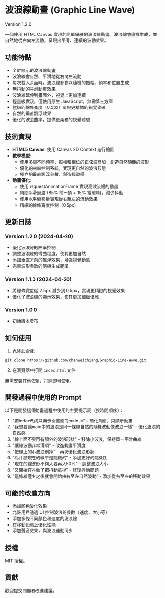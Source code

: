 # 波浪線動畫 (Graphic Line Wave)

Version 1.2.0

一個使用 HTML Canvas 實現的簡單優雅的波浪線動畫。波浪線會隨機生成，並自然地從右向左流動，呈現出平滑、連續的波動效果。

## 功能特點

- 全屏顯示的波浪線動畫
- 波浪線會自然、平滑地從右向左流動
- 每次載入頁面時，波浪線都會以隨機的振幅、頻率和位置生成
- 無抖動的平滑動畫效果
- 波浪線延伸到畫面外，視覺上更加連續
- 輕量級實現，僅使用原生 JavaScript，無需第三方庫
- 極細的線條寬度（0.5px）呈現更精緻的視覺效果
- 自然的垂直飄浮效果
- 優化的波浪曲率，提供更柔和的視覺體驗

## 技術實現

- **HTML5 Canvas**: 使用 Canvas 2D Context 進行繪圖
- **數學模型**: 
  - 使用多個不同頻率、振幅和相位的正弦波疊加，創造自然隨機的波形
  - 優化的曲率控制系統，實現更自然的波浪形態
  - 獨立的垂直飄浮參數，創造輕盈感
- **動畫優化**: 
  - 使用 requestAnimationFrame 實現高效流暢的動畫
  - 幀間平滑過渡 (85% 前一幀 + 15% 當前幀)，減少抖動
  - 使用水平偏移量實現從右至左的流動效果
  - 精細的線條寬度控制（0.5px）

## 更新日誌

### Version 1.2.0 (2024-04-20)
- 優化波浪線的曲率控制
- 調整波浪線的彎曲程度，使其更加自然
- 添加垂直方向的飄浮效果，增強視覺動感
- 完善波形參數的隨機生成範圍

### Version 1.1.0 (2024-04-20)
- 將線條寬度從 2.5px 減少到 0.5px，實現更精緻的視覺效果
- 優化了波浪線的顯示效果，使其更加細緻優雅

### Version 1.0.0
- 初始版本發布

## 如何使用

1. 克隆此倉庫:
```
git clone https://github.com/chenweichiang/Graphic-Line-Wave.git
```

2. 在瀏覽器中打開 `index.html` 文件

無需安裝其他依賴，打開即可使用。

## 開發過程中使用的 Prompt

以下是開發這個動畫過程中使用的主要提示詞（按時間順序）：

1. "把index改成只顯示全畫面的main.js" - 簡化頁面，只顯示動畫
2. "我想要讓main中的波浪是同一條線自然的隨機波動像波浪一樣" - 優化波浪的自然感
3. "線上面不要再有額外的波浪形狀" - 移除小波浪，保持單一平滑曲線
4. "讓線波動非常滑順" - 改進動畫平滑度
5. "把線上的小波浪刪掉" - 再次優化波浪形狀
6. "為什麼現在的線不是隨機的" - 添加更好的隨機性
7. "現在的線波形不夠大要再大50%" - 調整波浪大小
8. "又開始在抖動了把抖動拿掉" - 修復抖動問題
9. "這條線產生之後就會開始由右至左自然波動" - 添加從右至左的移動效果

## 可能的改進方向

- 添加顏色變化效果
- 允許用戶通過 UI 控制波浪的參數（速度、大小等）
- 添加多條不同顏色和速度的波浪線
- 在移動設備上優化性能
- 添加聲音效果，與波浪運動同步

## 授權

MIT 授權。

## 貢獻

歡迎提交問題和改進建議。